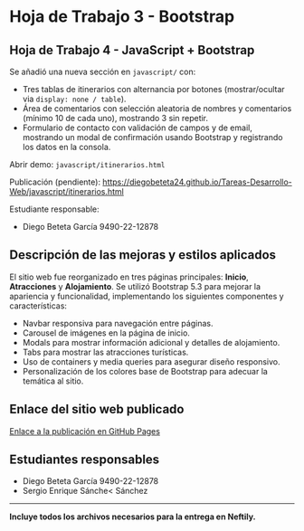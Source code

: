 
# Hoja de Trabajo 3 - Bootstrap

## Hoja de Trabajo 4 - JavaScript + Bootstrap

Se añadió una nueva sección en `javascript/` con:

- Tres tablas de itinerarios con alternancia por botones (mostrar/ocultar via `display: none / table`).
- Área de comentarios con selección aleatoria de nombres y comentarios (mínimo 10 de cada uno), mostrando 3 sin repetir.
- Formulario de contacto con validación de campos y de email, mostrando un modal de confirmación usando Bootstrap y registrando los datos en la consola.

Abrir demo: `javascript/itinerarios.html`

Publicación (pendiente): https://diegobeteta24.github.io/Tareas-Desarrollo-Web/javascript/itinerarios.html

Estudiante responsable:
- Diego Beteta García 9490-22-12878

## Descripción de las mejoras y estilos aplicados
El sitio web fue reorganizado en tres páginas principales: **Inicio**, **Atracciones** y **Alojamiento**. Se utilizó Bootstrap 5.3 para mejorar la apariencia y funcionalidad, implementando los siguientes componentes y características:

- Navbar responsiva para navegación entre páginas.
- Carousel de imágenes en la página de inicio.
- Modals para mostrar información adicional y detalles de alojamiento.
- Tabs para mostrar las atracciones turísticas.
- Uso de containers y media queries para asegurar diseño responsivo.
- Personalización de los colores base de Bootstrap para adecuar la temática al sitio.

## Enlace del sitio web publicado
[Enlace a la publicación en GitHub Pages](https://diegobeteta24.github.io/Tareas-Desarrollo-Web/excursion/inicio.html)

## Estudiantes responsables
- Diego Beteta García 9490-22-12878
- Sergio Enrique Sánche< Sánchez

---
**Incluye todos los archivos necesarios para la entrega en Neftily.**
